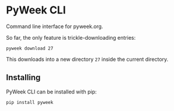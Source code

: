 # PyWeek CLI


Command line interface for pyweek.org.

So far, the only feature is trickle-downloading entries:

    pyweek download 27


This downloads into a new directory `27` inside the current directory.


## Installing

PyWeek CLI can be installed with pip:

    pip install pyweek
